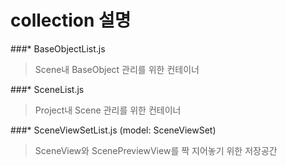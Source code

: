 collection 설명
============

###* BaseObjectList.js
> Scene내 BaseObject 관리를 위한 컨테이너

###* SceneList.js
>  Project내 Scene 관리를 위한 컨테이너  

###* SceneViewSetList.js (model: SceneViewSet)
> SceneView와 ScenePreviewView를 짝 지어놓기 위한 저장공간

